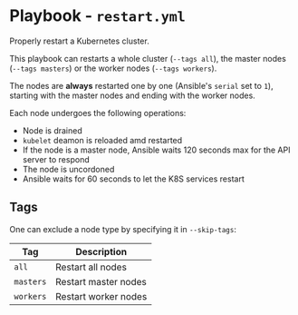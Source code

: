 # Playbook - `restart.yml`

Properly restart a Kubernetes cluster.

This playbook can restarts a whole cluster (`--tags all`), the master nodes
(`--tags masters`) or the worker nodes (`--tags workers`).

The nodes are **always** restarted one by one (Ansible's `serial` set to `1`),
starting with the master nodes and ending with the worker nodes.

Each node undergoes the following operations:

* Node is drained
* `kubelet` deamon is reloaded amd restarted
* If the node is a master node, Ansible waits 120 seconds max for the API
  server to respond
* The node is uncordoned
* Ansible waits for 60 seconds to let the K8S services restart

## Tags

One can exclude a node type by specifying it in `--skip-tags`:

| Tag       | Description          |
|-----------|----------------------|
| `all`     | Restart all nodes    |
| `masters` | Restart master nodes |
| `workers` | Restart worker nodes |
